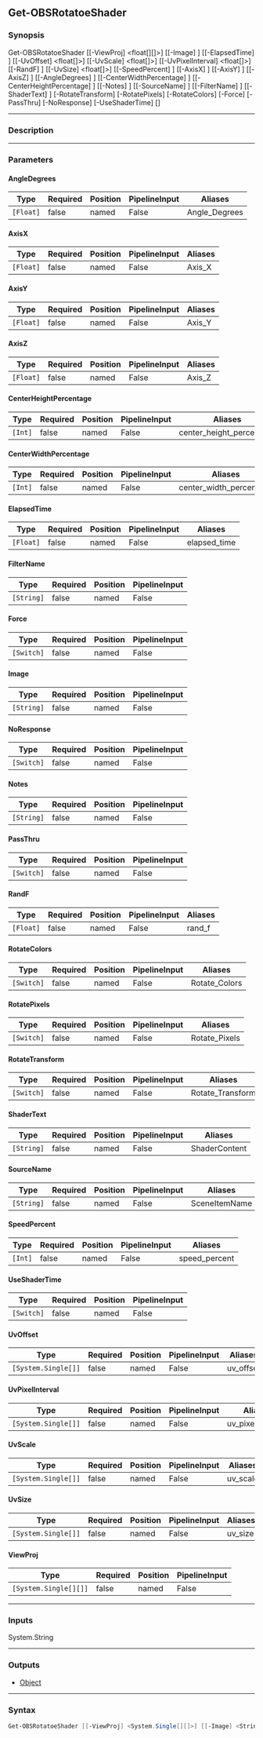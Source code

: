 Get-OBSRotatoeShader
--------------------

### Synopsis
Get-OBSRotatoeShader [[-ViewProj] <float[][]>] [[-Image] <string>] [[-ElapsedTime] <float>] [[-UvOffset] <float[]>] [[-UvScale] <float[]>] [[-UvPixelInterval] <float[]>] [[-RandF] <float>] [[-UvSize] <float[]>] [[-SpeedPercent] <int>] [[-AxisX] <float>] [[-AxisY] <float>] [[-AxisZ] <float>] [[-AngleDegrees] <float>] [[-CenterWidthPercentage] <int>] [[-CenterHeightPercentage] <int>] [[-Notes] <string>] [[-SourceName] <string>] [[-FilterName] <string>] [[-ShaderText] <string>] [-RotateTransform] [-RotatePixels] [-RotateColors] [-Force] [-PassThru] [-NoResponse] [-UseShaderTime] [<CommonParameters>]

---

### Description

---

### Parameters
#### **AngleDegrees**

|Type     |Required|Position|PipelineInput|Aliases      |
|---------|--------|--------|-------------|-------------|
|`[Float]`|false   |named   |False        |Angle_Degrees|

#### **AxisX**

|Type     |Required|Position|PipelineInput|Aliases|
|---------|--------|--------|-------------|-------|
|`[Float]`|false   |named   |False        |Axis_X |

#### **AxisY**

|Type     |Required|Position|PipelineInput|Aliases|
|---------|--------|--------|-------------|-------|
|`[Float]`|false   |named   |False        |Axis_Y |

#### **AxisZ**

|Type     |Required|Position|PipelineInput|Aliases|
|---------|--------|--------|-------------|-------|
|`[Float]`|false   |named   |False        |Axis_Z |

#### **CenterHeightPercentage**

|Type   |Required|Position|PipelineInput|Aliases                 |
|-------|--------|--------|-------------|------------------------|
|`[Int]`|false   |named   |False        |center_height_percentage|

#### **CenterWidthPercentage**

|Type   |Required|Position|PipelineInput|Aliases                |
|-------|--------|--------|-------------|-----------------------|
|`[Int]`|false   |named   |False        |center_width_percentage|

#### **ElapsedTime**

|Type     |Required|Position|PipelineInput|Aliases     |
|---------|--------|--------|-------------|------------|
|`[Float]`|false   |named   |False        |elapsed_time|

#### **FilterName**

|Type      |Required|Position|PipelineInput|
|----------|--------|--------|-------------|
|`[String]`|false   |named   |False        |

#### **Force**

|Type      |Required|Position|PipelineInput|
|----------|--------|--------|-------------|
|`[Switch]`|false   |named   |False        |

#### **Image**

|Type      |Required|Position|PipelineInput|
|----------|--------|--------|-------------|
|`[String]`|false   |named   |False        |

#### **NoResponse**

|Type      |Required|Position|PipelineInput|
|----------|--------|--------|-------------|
|`[Switch]`|false   |named   |False        |

#### **Notes**

|Type      |Required|Position|PipelineInput|
|----------|--------|--------|-------------|
|`[String]`|false   |named   |False        |

#### **PassThru**

|Type      |Required|Position|PipelineInput|
|----------|--------|--------|-------------|
|`[Switch]`|false   |named   |False        |

#### **RandF**

|Type     |Required|Position|PipelineInput|Aliases|
|---------|--------|--------|-------------|-------|
|`[Float]`|false   |named   |False        |rand_f |

#### **RotateColors**

|Type      |Required|Position|PipelineInput|Aliases      |
|----------|--------|--------|-------------|-------------|
|`[Switch]`|false   |named   |False        |Rotate_Colors|

#### **RotatePixels**

|Type      |Required|Position|PipelineInput|Aliases      |
|----------|--------|--------|-------------|-------------|
|`[Switch]`|false   |named   |False        |Rotate_Pixels|

#### **RotateTransform**

|Type      |Required|Position|PipelineInput|Aliases         |
|----------|--------|--------|-------------|----------------|
|`[Switch]`|false   |named   |False        |Rotate_Transform|

#### **ShaderText**

|Type      |Required|Position|PipelineInput|Aliases      |
|----------|--------|--------|-------------|-------------|
|`[String]`|false   |named   |False        |ShaderContent|

#### **SourceName**

|Type      |Required|Position|PipelineInput|Aliases      |
|----------|--------|--------|-------------|-------------|
|`[String]`|false   |named   |False        |SceneItemName|

#### **SpeedPercent**

|Type   |Required|Position|PipelineInput|Aliases      |
|-------|--------|--------|-------------|-------------|
|`[Int]`|false   |named   |False        |speed_percent|

#### **UseShaderTime**

|Type      |Required|Position|PipelineInput|
|----------|--------|--------|-------------|
|`[Switch]`|false   |named   |False        |

#### **UvOffset**

|Type               |Required|Position|PipelineInput|Aliases  |
|-------------------|--------|--------|-------------|---------|
|`[System.Single[]]`|false   |named   |False        |uv_offset|

#### **UvPixelInterval**

|Type               |Required|Position|PipelineInput|Aliases          |
|-------------------|--------|--------|-------------|-----------------|
|`[System.Single[]]`|false   |named   |False        |uv_pixel_interval|

#### **UvScale**

|Type               |Required|Position|PipelineInput|Aliases |
|-------------------|--------|--------|-------------|--------|
|`[System.Single[]]`|false   |named   |False        |uv_scale|

#### **UvSize**

|Type               |Required|Position|PipelineInput|Aliases|
|-------------------|--------|--------|-------------|-------|
|`[System.Single[]]`|false   |named   |False        |uv_size|

#### **ViewProj**

|Type                 |Required|Position|PipelineInput|
|---------------------|--------|--------|-------------|
|`[System.Single[][]]`|false   |named   |False        |

---

### Inputs
System.String

---

### Outputs
* [Object](https://learn.microsoft.com/en-us/dotnet/api/System.Object)

---

### Syntax
```PowerShell
Get-OBSRotatoeShader [[-ViewProj] <System.Single[][]>] [[-Image] <String>] [[-ElapsedTime] <Float>] [[-UvOffset] <System.Single[]>] [[-UvScale] <System.Single[]>] [[-UvPixelInterval] <System.Single[]>] [[-RandF] <Float>] [[-UvSize] <System.Single[]>] [[-SpeedPercent] <Int>] [[-AxisX] <Float>] [[-AxisY] <Float>] [[-AxisZ] <Float>] [[-AngleDegrees] <Float>] [-RotateTransform <Switch>] [-RotatePixels <Switch>] [-RotateColors <Switch>] [[-CenterWidthPercentage] <Int>] [[-CenterHeightPercentage] <Int>] [[-Notes] <String>] [[-SourceName] <String>] [[-FilterName] <String>] [[-ShaderText] <String>] [-Force <Switch>] [-PassThru <Switch>] [-NoResponse <Switch>] [-UseShaderTime <Switch>] [<CommonParameters>]
```
